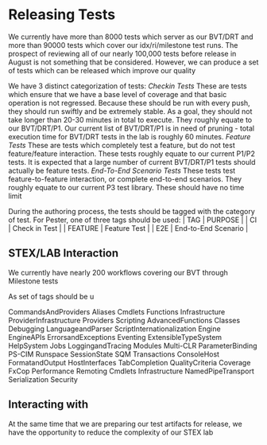 # Releasing Tests
We currently have more than 8000 tests which server as our BVT/DRT and more than 90000 tests which cover our 
idx/ri/milestone test runs. The prospect of reviewing all of our nearly 100,000 tests before release in August is not 
something that be considered. However, we can produce a set of tests which can be released which improve our quality

We have 3 distinct categorization of tests:
*Checkin Tests*
   These are tests which ensure that we have a base level of coverage and that basic operation is not regressed. 
   Because these should be run with every push, they should run swiftly and be extremely stable. As a goal, they 
   should not take longer than 20-30 minutes in total to execute. They roughly equate to our BVT/DRT/P1.
   Our current list of BVT/DRT/P1 is in need of pruning - total execution time for BVT/DRT tests in the lab is
   roughly 60 minutes.
*Feature Tests*
   These are tests which completely test a feature, but do not test feature/feature interaction. These tests roughly equate
   to our current P1/P2 tests. It is expected that a large number of current BVT/DRT/P1 tests should actually be feature tests.
*End-To-End Scenario Tests*
   These tests test feature-to-feature interaction, or complete end-to-end scenarios. They roughly equate to our current 
   P3 test library. These should have no time limit

During the authoring process, the tests should be tagged with the category of test. For Pester, one of three tags should be used:
| TAG | PURPOSE |
| CI  | Check in Test |
| FEATURE | Feature Test |
| E2E | End-to-End Scenario |

## STEX/LAB Interaction
We currently have nearly 200 workflows covering our BVT through Milestone tests

As set of tags should be u

CommandsAndProviders
    Aliases
    Cmdlets
    Functions
    Infrastructure
    ProviderInfrastructure
    Providers
Scripting
    AdvancedFunctions
    Classes
    Debugging
    LanguageandParser
    ScriptInternationalization
Engine
    EngineAPIs
    ErrorsandExceptions
    Eventing
    ExtensibleTypeSystem
    HelpSystem
    Jobs
    LoggingandTracing
    Modules
    Multi-CLR
    ParameterBinding
    PS-CIM
    Runspace
    SessionState
    SQM
    Transactions
    ConsoleHost
    FormatandOutput
    HostInterfaces
    TabCompletion
QualityCriteria
    Coverage
    FxCop
    Performance
Remoting
    Cmdlets
    Infrastructure
    NamedPipeTransport
    Serialization
Security


## Interacting with 
At the same time that we are preparing our test artifacts for release, we have the opportunity to reduce the complexity of our 
STEX lab 
